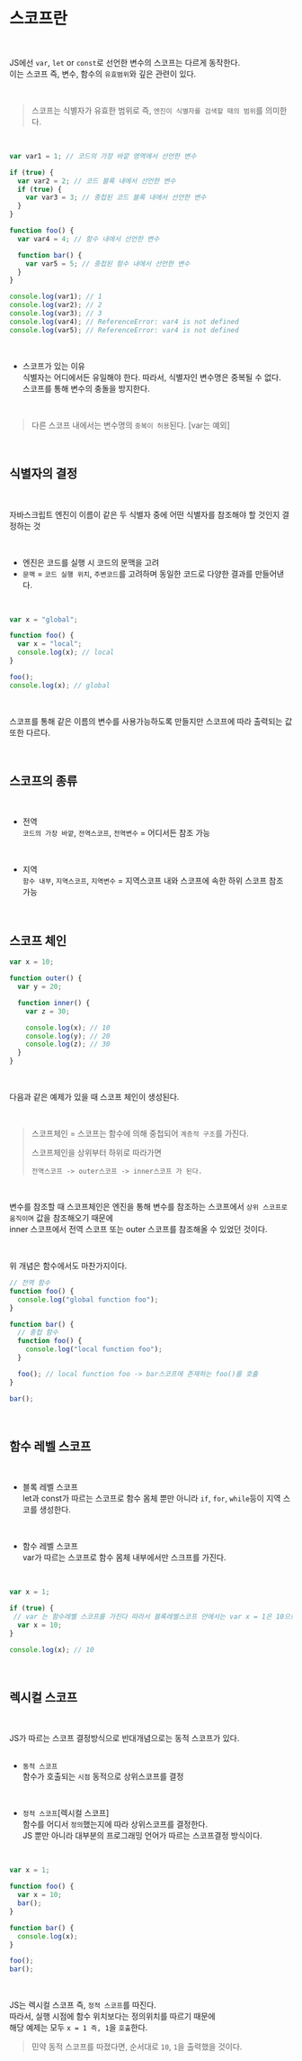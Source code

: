 
# 스코프란

<br />

JS에선 `var`, `let` or `const`로 선언한 변수의 스코프는 다르게 동작한다.<br />
이는 스코프 즉, 변수, 함수의 `유효범위`와 깊은 관련이 있다.<br />

<br />

> 스코프는 식별자가 유효한 범위로 즉, `엔진이 식별자를 검색할 때의 범위`를 의미한다.

 <br />

```JavaScript
var var1 = 1; // 코드의 가장 바깥 영역에서 선언한 변수

if (true) {
  var var2 = 2; // 코드 블록 내에서 선언한 변수
  if (true) {
    var var3 = 3; // 중첩된 코드 블록 내에서 선언한 변수
  }
}

function foo() {
  var var4 = 4; // 함수 내에서 선언한 변수

  function bar() {
    var var5 = 5; // 중첩된 함수 내에서 선언한 변수
  }
}

console.log(var1); // 1
console.log(var2); // 2
console.log(var3); // 3
console.log(var4); // ReferenceError: var4 is not defined
console.log(var5); // ReferenceError: var4 is not defined
```

<br />

- 스코프가 있는 이유<br>
식별자는 어디에서든 유일해야 한다. 따라서, 식별자인 변수명은 중복될 수 없다.<br />
스코프를 통해 변수의 충돌을 방지한다.<br />

<br />

> 다른 스코프 내에서는 변수명의 `중복이 허용`된다. [var는 예외]

<br />

## 식별자의 결정

<br />

자바스크립트 엔진이 이름이 같은 두 식별자 중에 어떤 식별자를 참조해야 할 것인지 결정하는 것<br />

<br />

- 엔진은 코드를 실행 시 코드의 문맥을 고려<br />
- `문맥` = `코드 실행 위치`, `주변코드`를 고려하며 동일한 코드로 다양한 결과를 만들어낸다.<br />

<br />

```JavaScript
var x = "global";

function foo() {
  var x = "local";
  console.log(x); // local
}

foo();
console.log(x); // global
```

<br />

스코프를 통해 같은 이름의 변수를 사용가능하도록 만들지만 스코프에 따라 출력되는 값 또한 다르다.

<br />

## 스코프의 종류

<br />

- 전역<br />
  `코드의 가장 바깥`, `전역스코프`, `전역변수` = 어디서든 참조 가능<br />
<br />

- 지역<br />
  `함수 내부`, `지역스코프`, `지역변수` = 지역스코프 내와 스코프에 속한 하위 스코프 참조 가능<br />

<br />
  
## 스코프 체인

```JavaScript
var x = 10;

function outer() {
  var y = 20;

  function inner() {
    var z = 30;

    console.log(x); // 10
    console.log(y); // 20
    console.log(z); // 30  
  }
}
```

<br />

다음과 같은 예제가 있을 때 스코프 체인이 생성된다.<br />

<br />

> 스코프체인 = 스코프는 함수에 의해 중첩되어 `계층적 구조`를 가진다.
>
> 스코프체인을 상위부터 하위로 따라가면
>
> `전역스코프 -> outer스코프 -> inner스코프 가 된다.`

<br />

변수를 참조할 때 스코프체인은 엔진을 통해 변수를 참조하는 스코프에서 `상위 스코프로 움직이며` 값을 참조해오기 때문에<br />
inner 스코프에서 전역 스코프 또는 outer 스코프를 참조해올 수 있었던 것이다.<br />

<br />

위 개념은 함수에서도 마찬가지이다.
```JavaScript
// 전역 함수
function foo() {
  console.log("global function foo");
}

function bar() {
  // 중첩 함수
  function foo() {
    console.log("local function foo");
  }

  foo(); // local function foo -> bar스코프에 존재하는 foo()를 호출
}

bar();
```

<br />

## 함수 레벨 스코프

<br />

- 블록 레벨 스코프<br />
  let과 const가 따르는 스코프로 함수 몸체 뿐만 아니라 `if`, `for`, `while`등이 지역 스코를 생성한다.<br />

<br />
  
- 함수 레벨 스코프<br />
  var가 따르는 스코프로 함수 몸체 내부에서만 스크프를 가진다.<br />

<br />

```JavaScript
var x = 1;

if (true) {
 // var 는 함수레벨 스코프를 가진다 따라서 블록레벨스코프 안에서는 var x = 1은 10으로 재할당된다.
  var x = 10;
}

console.log(x); // 10
```

<br />

## 렉시컬 스코프

<br />

JS가 따르는 스코프 결정방식으로 반대개념으로는 동적 스코프가 있다.<br />
<br />

- `동적 스코프` <br />
  함수가 호출되는 `시점` 동적으로 상위스코프를 결정<br />

<br />

- `정적 스코프`[렉시컬 스코프]<br />
  함수를 어디서 `정의`했는지에 따라 상위스코프를 결정한다.<br />
  JS 뿐만 아니라 대부분의 프로그래밍 언어가 따르는 스코프결정 방식이다.<br />

<br />

```JavaScript
var x = 1;

function foo() {
  var x = 10;
  bar();
}

function bar() {
  console.log(x);
}

foo();
bar();
```

<br />

JS는 렉시컬 스코프 즉, `정적 스코프`를 따진다.<br />
따라서, 실행 시점에 함수 위치보다는 정의위치를 따르기 때문에<br />
해당 예제는 모두 `x = 1 즉, 1`을 `호출`한다.<br />

> 민약 동적 스코프를 따졌다면, 순서대로 `10`, `1`을 출력했을 것이다.
  

